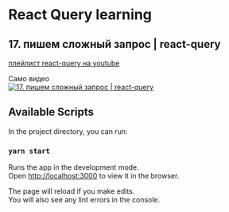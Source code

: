 # React Query learning
## 17. пишем сложный запрос | react-query

[плейлист react-query на youtube](https://youtube.com/playlist?list=PL5MDzsMECm45ZzoJ0F2-50aAvbbNd47_E)

Само видео   
[![17. пишем сложный запрос | react-query](https://yt-embed.herokuapp.com/embed?v=MRr3VJ2wsC0)](https://youtu.be/MRr3VJ2wsC0)
## Available Scripts

In the project directory, you can run:

### `yarn start`

Runs the app in the development mode.\
Open [http://localhost:3000](http://localhost:3000) to view it in the browser.

The page will reload if you make edits.\
You will also see any lint errors in the console.

